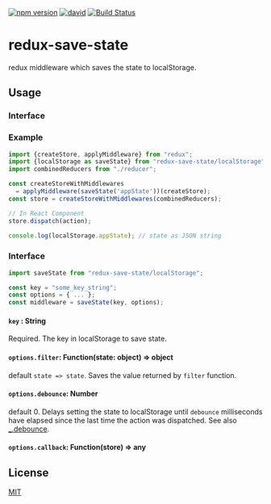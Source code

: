 [![npm version](https://badge.fury.io/js/redux-save-state.svg)](http://badge.fury.io/js/redux-save-state)
[![david](https://david-dm.org/pirosikick/redux-save-state.svg)](https://david-dm.org/pirosikick/redux-save-state)
[![Build Status](https://travis-ci.org/pirosikick/redux-save-state.svg)](https://travis-ci.org/pirosikick/redux-save-state)

redux-save-state
=================

redux middleware which saves the state to localStorage.

## Usage

### Interface
### Example

```javascript
import {createStore, applyMiddleware} from "redux";
import {localStorage as saveState} from "redux-save-state/localStorage";
import combinedReducers from "./reducer";

const createStoreWithMiddlewares
  = applyMiddleware(saveState('appState'))(createStore);
const store = createStoreWithMiddlewares(combinedReducers);

// In React Component
store.dispatch(action);

console.log(localStorage.appState); // state as JSON string
```

### Interface

```javascript
import saveState from "redux-save-state/localStorage";

const key = "some_key_string";
const options = { ... };
const middleware = saveState(key, options);
```

#### `key` : String

Required. The key in localStorage to save state.

#### `options.filter`: Function(state: object) => object

default `state => state`.
Saves the value returned by `filter` function.

#### `options.debounce`: Number

default 0.
Delays setting the state to localStorage until `debounce` milliseconds have elapsed since the last time the action was dispatched.
See also [_.debounce](https://lodash.com/docs#debounce).

#### `options.callback`: Function(store) => any



## License

[MIT](http://pirosikick.mit-license.org/)
